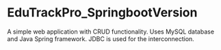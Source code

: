 # EduTrackPro_SpringbootVersion
A simple web application with CRUD functionality. Uses MySQL database and Java Spring framework. JDBC is used for the interconnection.


